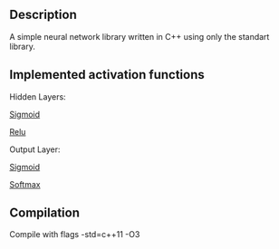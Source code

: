 ## Description

A simple neural network library written in C++ using only the standart library.

## Implemented activation functions

Hidden Layers: 


[Sigmoid](https://en.wikipedia.org/wiki/Sigmoid_function)


[Relu](https://en.wikipedia.org/wiki/Rectifier_(neural_networks))


Output Layer:


[Sigmoid](https://en.wikipedia.org/wiki/Sigmoid_function)


[Softmax](https://en.wikipedia.org/wiki/Softmax_function)


## Compilation


Compile with flags -std=c++11 -O3